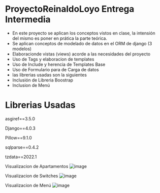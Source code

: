 # ProyectoReinaldoLoyo Entrega Intermedia 
 - En este proyecto se aplican los conceptos vistos en clase, la intensión del mismo es poner en prática la parte teórica.
 - Se aplican conceptos de modelado de datos en el ORM de django (3 modelos)
 - Elaboracionde vistas (views) acorde a las necesidades del proyecto
 - Uso de Tags y elaboracion de templates
 - Uso de Include y herencia de Templates Base
 - Uso de Formulario para de Carga de datos
 - las librerias usadas son la siguientes
 - Inclusión de Libreria Boostrap 
 - Inclusion de Menú 
# Librerias Usadas
asgiref==3.5.0

Django==4.0.3

Pillow==9.1.0

sqlparse==0.4.2

tzdata==2022.1

 Visualizacion de Apartamentos
![image](https://user-images.githubusercontent.com/103611636/163298219-e377067a-0fd0-4a4f-8f66-24dc0bf0b8b3.png)

Visualizacion de Switches 
![image](https://user-images.githubusercontent.com/103611636/163298278-ce48f0aa-c90f-4b2b-a743-29747d45626a.png)

Visualizacion de Menú 
![image](https://user-images.githubusercontent.com/103611636/163298911-7cc34076-1ed1-445b-839c-d9009091218c.png)
